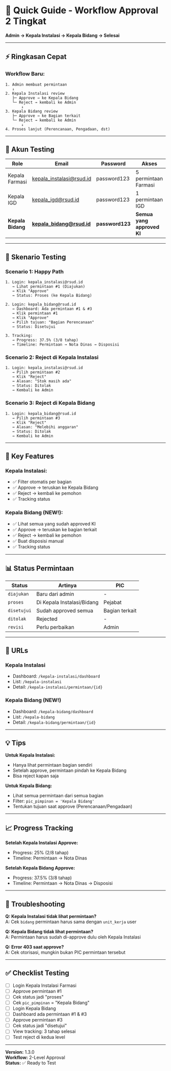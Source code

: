 # 🚀 Quick Guide - Workflow Approval 2 Tingkat

**Admin → Kepala Instalasi → Kepala Bidang → Selesai**

---

## ⚡ Ringkasan Cepat

### Workflow Baru:
```
1. Admin membuat permintaan
   ↓
2. Kepala Instalasi review
   ├─ Approve → ke Kepala Bidang
   └─ Reject → kembali ke Admin
       ↓
3. Kepala Bidang review
   ├─ Approve → ke Bagian terkait
   └─ Reject → kembali ke Admin
       ↓
4. Proses lanjut (Perencanaan, Pengadaan, dst)
```

---

## 👥 Akun Testing

| Role | Email | Password | Akses |
|------|-------|----------|-------|
| Kepala Farmasi | kepala_instalasi@rsud.id | password123 | 5 permintaan Farmasi |
| Kepala IGD | kepala_igd@rsud.id | password123 | 1 permintaan IGD |
| **Kepala Bidang** | **kepala_bidang@rsud.id** | **password123** | **Semua yang approved KI** |

---

## 🎯 Skenario Testing

### Scenario 1: Happy Path
```
1. Login: kepala_instalasi@rsud.id
   → Lihat permintaan #1 (Diajukan)
   → Klik "Approve"
   → Status: Proses (ke Kepala Bidang)

2. Login: kepala_bidang@rsud.id
   → Dashboard: Ada permintaan #1 & #3
   → Klik permintaan #1
   → Klik "Approve"
   → Pilih tujuan: "Bagian Perencanaan"
   → Status: Disetujui

3. Tracking:
   → Progress: 37.5% (3/8 tahap)
   → Timeline: Permintaan → Nota Dinas → Disposisi
```

### Scenario 2: Reject di Kepala Instalasi
```
1. Login: kepala_instalasi@rsud.id
   → Pilih permintaan #2
   → Klik "Reject"
   → Alasan: "Stok masih ada"
   → Status: Ditolak
   → Kembali ke Admin
```

### Scenario 3: Reject di Kepala Bidang
```
1. Login: kepala_bidang@rsud.id
   → Pilih permintaan #3
   → Klik "Reject"
   → Alasan: "Melebihi anggaran"
   → Status: Ditolak
   → Kembali ke Admin
```

---

## 🔑 Key Features

### Kepala Instalasi:
- ✅ Filter otomatis per bagian
- ✅ Approve → teruskan ke Kepala Bidang
- ✅ Reject → kembali ke pemohon
- ✅ Tracking status

### Kepala Bidang (NEW!):
- ✅ Lihat semua yang sudah approved KI
- ✅ Approve → teruskan ke bagian terkait
- ✅ Reject → kembali ke pemohon
- ✅ Buat disposisi manual
- ✅ Tracking status

---

## 📊 Status Permintaan

| Status | Artinya | PIC |
|--------|---------|-----|
| `diajukan` | Baru dari admin | - |
| `proses` | Di Kepala Instalasi/Bidang | Pejabat |
| `disetujui` | Sudah approved semua | Bagian terkait |
| `ditolak` | Rejected | - |
| `revisi` | Perlu perbaikan | Admin |

---

## 🔗 URLs

### Kepala Instalasi
- Dashboard: `/kepala-instalasi/dashboard`
- List: `/kepala-instalasi`
- Detail: `/kepala-instalasi/permintaan/{id}`

### Kepala Bidang (NEW!)
- Dashboard: `/kepala-bidang/dashboard`
- List: `/kepala-bidang`
- Detail: `/kepala-bidang/permintaan/{id}`

---

## 💡 Tips

**Untuk Kepala Instalasi:**
- Hanya lihat permintaan bagian sendiri
- Setelah approve, permintaan pindah ke Kepala Bidang
- Bisa reject kapan saja

**Untuk Kepala Bidang:**
- Lihat semua permintaan dari semua bagian
- Filter: `pic_pimpinan = 'Kepala Bidang'`
- Tentukan tujuan saat approve (Perencanaan/Pengadaan)

---

## 📈 Progress Tracking

**Setelah Kepala Instalasi Approve:**
- Progress: 25% (2/8 tahap)
- Timeline: Permintaan → Nota Dinas

**Setelah Kepala Bidang Approve:**
- Progress: 37.5% (3/8 tahap)
- Timeline: Permintaan → Nota Dinas → Disposisi

---

## 🐛 Troubleshooting

**Q: Kepala Instalasi tidak lihat permintaan?**  
A: Cek `bidang` permintaan harus sama dengan `unit_kerja` user

**Q: Kepala Bidang tidak lihat permintaan?**  
A: Permintaan harus sudah di-approve dulu oleh Kepala Instalasi

**Q: Error 403 saat approve?**  
A: Cek otorisasi, mungkin bukan PIC permintaan tersebut

---

## ✅ Checklist Testing

- [ ] Login Kepala Instalasi Farmasi
- [ ] Approve permintaan #1
- [ ] Cek status jadi "proses"
- [ ] Cek `pic_pimpinan` = "Kepala Bidang"
- [ ] Login Kepala Bidang
- [ ] Dashboard ada permintaan #1 & #3
- [ ] Approve permintaan #3
- [ ] Cek status jadi "disetujui"
- [ ] View tracking: 3 tahap selesai
- [ ] Test reject di kedua level

---

**Version:** 1.3.0  
**Workflow:** 2-Level Approval  
**Status:** ✅ Ready to Test
